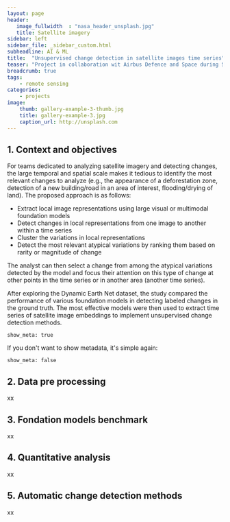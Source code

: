 ```yaml
---
layout: page
header:
   image_fullwidth  : "nasa_header_unsplash.jpg"
   title: Satellite imagery
sidebar: left
sidebar_file: _sidebar_custom.html
subheadline: AI & ML
title:  "Unsupervised change detection in satellite images time series"
teaser: "Project in collaboration wit Airbus Defence and Space during Specialized Msc  Artificial Intelligence - MlOps and Data Expert at Telecom Paris. Many thanks to Airbus and Telecom Supervisors and to the whole contributing student team (Phuong N., Martin L. C., Ghalia R. C.)."
breadcrumb: true
tags:
    - remote sensing
categories:
    - projects
image:
    thumb: gallery-example-3-thumb.jpg
    title: gallery-example-3.jpg
    caption_url: http://unsplash.com
---
```


## 1. Context and objectives 
For teams dedicated to analyzing satellite imagery and detecting changes, the large temporal and spatial scale makes it tedious to identify the most relevant changes to analyze (e.g., the appearance of a deforestation zone, detection of a new building/road in an area of interest, flooding/drying of land).
The proposed approach is as follows:

- Extract local image representations using large visual or multimodal foundation models
- Detect changes in local representations from one image to another within a time series
- Cluster the variations in local representations
- Detect the most relevant atypical variations by ranking them based on rarity or magnitude of change


The analyst can then select a change from among the atypical variations detected by the model and focus their attention on this type of change at other points in the time series or in another area (another time series).

After exploring the Dynamic Earth Net dataset, the study compared the performance of various foundation models in detecting labeled changes in the ground truth. The most effective models were then used to extract time series of satellite image embeddings to implement unsupervised change detection methods.

<!--more-->

~~~
show_meta: true
~~~

If you don't want to show metadata, it's simple again:

~~~
show_meta: false
~~~


## 2. Data pre processing

xx

## 3. Fondation models benchmark

xx

## 4. Quantitative analysis
xx


## 5. Automatic change detection methods

xx
